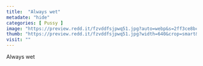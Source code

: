 ```yaml
---
title:  "Always wet"
metadate: "hide"
categories: [ Pussy ]
image: "https://preview.redd.it/fzvddfsjpwq51.jpg?auto=webp&s=2ff3ce8bc2d592026fd261cc639016caa810061e"
thumb: "https://preview.redd.it/fzvddfsjpwq51.jpg?width=640&crop=smart&auto=webp&s=ee32d5efc60122ef1d8ea789a11972e59507dda8"
visit: ""
---
```

Always wet
